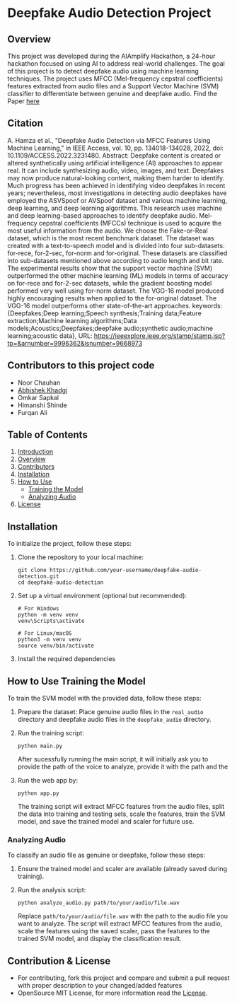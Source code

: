# Deepfake Audio Detection Project

## Overview
This project was developed during the AIAmplify Hackathon, a 24-hour hackathon focused on using AI to address real-world challenges. The goal of this project is to detect deepfake audio using machine learning techniques. The project uses MFCC (Mel-frequency cepstral coefficients) features extracted from audio files and a Support Vector Machine (SVM) classifier to differentiate between genuine and deepfake audio.
Find the Paper [here](https://ieeexplore.ieee.org/stamp/stamp.jsp?tp=&arnumber=9996362)

## Citation

A. Hamza et al., "Deepfake Audio Detection via MFCC Features Using Machine Learning," in IEEE Access, vol. 10, pp. 134018-134028, 2022, doi: 10.1109/ACCESS.2022.3231480.
Abstract: Deepfake content is created or altered synthetically using artificial intelligence (AI) approaches to appear real. It can include synthesizing audio, video, images, and text. Deepfakes may now produce natural-looking content, making them harder to identify. Much progress has been achieved in identifying video deepfakes in recent years; nevertheless, most investigations in detecting audio deepfakes have employed the ASVSpoof or AVSpoof dataset and various machine learning, deep learning, and deep learning algorithms. This research uses machine and deep learning-based approaches to identify deepfake audio. Mel-frequency cepstral coefficients (MFCCs) technique is used to acquire the most useful information from the audio. We choose the Fake-or-Real dataset, which is the most recent benchmark dataset. The dataset was created with a text-to-speech model and is divided into four sub-datasets: for-rece, for-2-sec, for-norm and for-original. These datasets are classified into sub-datasets mentioned above according to audio length and bit rate. The experimental results show that the support vector machine (SVM) outperformed the other machine learning (ML) models in terms of accuracy on for-rece and for-2-sec datasets, while the gradient boosting model performed very well using for-norm dataset. The VGG-16 model produced highly encouraging results when applied to the for-original dataset. The VGG-16 model outperforms other state-of-the-art approaches.
keywords: {Deepfakes;Deep learning;Speech synthesis;Training data;Feature extraction;Machine learning algorithms;Data models;Acoustics;Deepfakes;deepfake audio;synthetic audio;machine learning;acoustic data},
URL: https://ieeexplore.ieee.org/stamp/stamp.jsp?tp=&arnumber=9996362&isnumber=9668973


## Contributors to this project code
- Noor Chauhan
- [Abhishek Khadgi](https://github.com/abhis-hek)
- Omkar Sapkal
- Himanshi Shinde
- Furqan Ali

## Table of Contents
1. [Introduction](#aiamplify-deepfake-audio-detection-project)
2. [Overview](#overview)
3. [Contributors](#contributors)
4. [Installation](#installation)
5. [How to Use](#how-to-use)
   - [Training the Model](#training-the-model)
   - [Analyzing Audio](#analyzing-audio)
6. [License](#license)

## Installation
To initialize the project, follow these steps:

1. Clone the repository to your local machine:
   ```
   git clone https://github.com/your-username/deepfake-audio-detection.git
   cd deepfake-audio-detection
   ```

2. Set up a virtual environment (optional but recommended):
   ```
   # For Windows
   python -m venv venv
   venv\Scripts\activate

   # For Linux/macOS
   python3 -m venv venv
   source venv/bin/activate
   ```

3. Install the required dependencies

## How to Use Training the Model
To train the SVM model with the provided data, follow these steps:

1. Prepare the dataset:
   Place genuine audio files in the `real_audio` directory and deepfake audio files in the `deepfake_audio` directory.

2. Run the training script:
   ```
   python main.py
   ```
   
   After sucessfully running the main script, it will initially ask you to provide the path of the voice to analyze, provide it with the path and the
3. Run the web app by:
   ```
   python app.py
   ```

   The training script will extract MFCC features from the audio files, split the data into training and testing sets, scale the features, train the SVM model, and save the trained model and scaler for future use.

### Analyzing Audio
To classify an audio file as genuine or deepfake, follow these steps:

1. Ensure the trained model and scaler are available (already saved during training).

2. Run the analysis script:
   ```
   python analyze_audio.py path/to/your/audio/file.wav
   ```

   Replace `path/to/your/audio/file.wav` with the path to the audio file you want to analyze. The script will extract MFCC features from the audio, scale the features using the saved scaler, pass the features to the trained SVM model, and display the classification result.


## Contribution & License
- For contributing, fork this project and compare and submit a pull request with proper description to your changed/added features
- OpenSource MIT License, for more information read the [License](./LICENSE).
